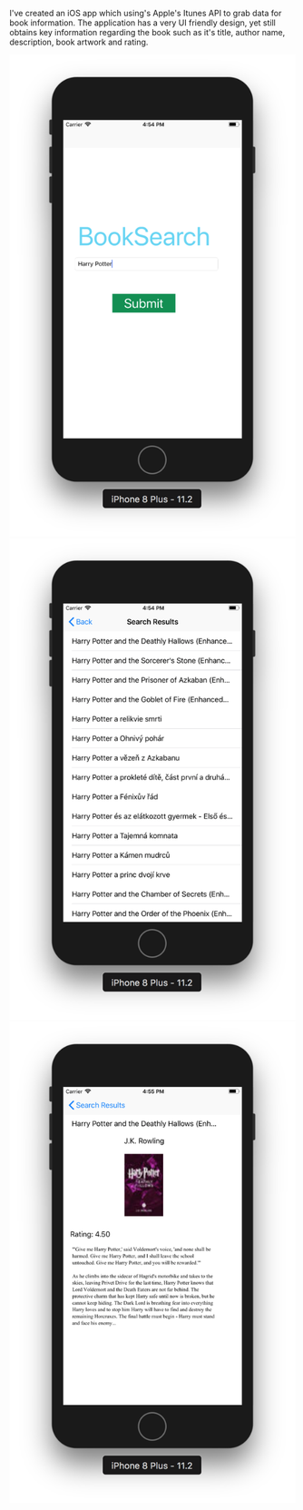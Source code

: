 I've created an iOS app which using's Apple's Itunes API to grab data for book information. The application has a very UI friendly design, yet still obtains key information regarding the book such as it's title, author name, description, book artwork and rating. 

![MainScreen](https://github.com/ajay-k/BookSearch/blob/master/Screenshots/MainScreen.png)
![SearchScreen](https://github.com/ajay-k/BookSearch/blob/master/Screenshots/SearchResults.png)
![BookDetails](https://github.com/ajay-k/BookSearch/blob/master/Screenshots/BookDetails.png)
